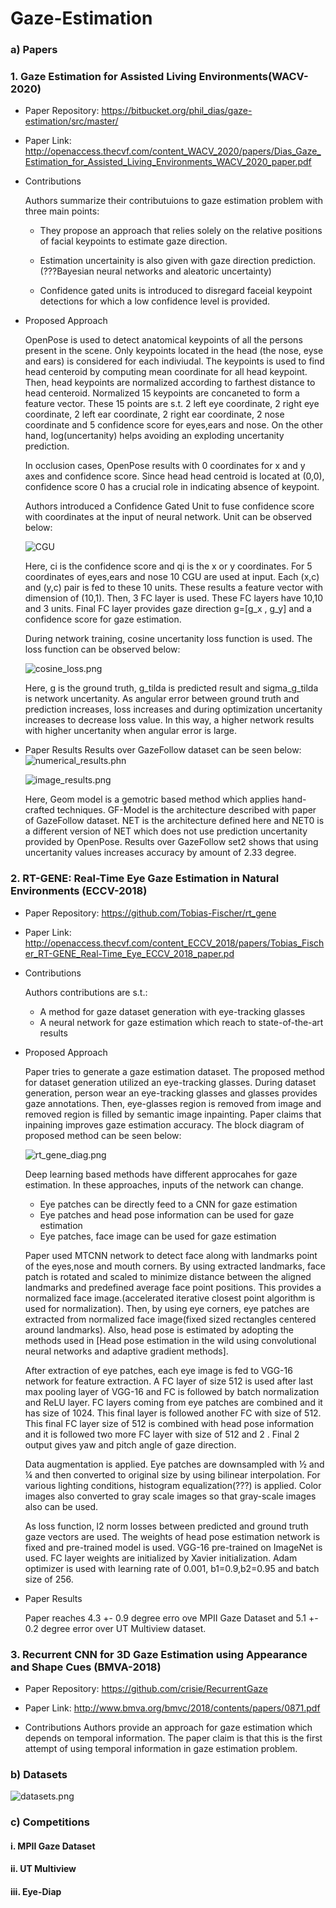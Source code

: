 # Gaze-Estimation
### a) Papers

### 1. Gaze Estimation for Assisted Living Environments(WACV-2020)
    
   - Paper Repository: https://bitbucket.org/phil_dias/gaze-estimation/src/master/
   - Paper Link: http://openaccess.thecvf.com/content_WACV_2020/papers/Dias_Gaze_Estimation_for_Assisted_Living_Environments_WACV_2020_paper.pdf
    
   - Contributions
    
       Authors summarize their contributuions to gaze estimation problem with three main points:
    
       * They propose an approach that relies solely on the relative positions of  facial keypoints
         to estimate gaze direction. 

       * Estimation uncertainity is also given with gaze direction prediction.
         (???Bayesian neural networks and aleatoric uncertainty)

       * Confidence gated units is introduced to disregard faceial keypoint detections for which 
         a low confidence level is provided.

   * Proposed Approach
        
        OpenPose is used to detect anatomical keypoints of all the persons present in the scene. Only 
        keypoints located in the head (the nose, eyse and ears) is considered for each indiviudal.
        The keypoints is used to find head centeroid by computing mean coordinate for all head keypoint.
        Then, head keypoints are normalized according to farthest distance to head centeroid. Normalized 
        15 keypoints are concaneted to form a feature vector. These 15 points are s.t. 2 left eye coordinate,
        2 right eye coordinate, 2 left ear coordinate, 2 right ear coordinate, 2 nose coordinate and 5 confidence
        score for eyes,ears and nose. On the other hand, log(uncertanity) helps avoiding an exploding uncertanity
        prediction.
        
        In occlusion cases, OpenPose results with 0 coordinates for x and y axes and confidence score. Since head
        head centroid is located at (0,0), confidence score 0 has a crucial role in indicating absence of keypoint.
        
        Authors introduced a Confidence Gated Unit to fuse confidence score with coordinates at the input of neural 
        network. Unit can be observed below:
        
        ![CGU](images/CGU.png)
        
        Here, ci is the confidence score and qi is the x or y coordinates. For 5 coordinates of eyes,ears and nose
        10 CGU are used at input. Each (x,c) and (y,c) pair is fed to these 10 units. These results a feature vector 
        with dimension of (10,1). Then, 3 FC layer is used. These FC layers have 10,10 and 3 units. Final FC layer
        provides gaze direction g=[g_x , g_y] and a confidence score for gaze estimation.
        
        During network training, cosine uncertanity loss function is used. The loss function can be observed below:
        
        ![cosine_loss.png](images/cosine_loss.png)
        
        Here, g is the ground truth, g_tilda is predicted result and sigma_g_tilda is network uncertanity.
        As angular error between ground truth and prediction increases, loss increases and during optimization
        uncertanity increases to decrease loss value. In this way, a higher network results with higher uncertanity
        when angular error is large.
        
   * Paper Results
        Results over GazeFollow dataset can be seen below:
        ![numerical_results.phn](images/numerical_results.png)
        
        ![image_results.png](images/image_results.png)
        
        Here, Geom model is a gemotric based method which applies hand-crafted techniques. GF-Model is 
        the architecture described with paper of GazeFollow dataset. NET is the architecture defined here and
        NET0 is a different version of NET which does not use prediction uncertanity provided by OpenPose. Results
        over GazeFollow set2 shows that using uncertanity values increases accuracy by amount of 2.33 degree.
        
### 2. RT-GENE: Real-Time Eye Gaze Estimation in Natural Environments (ECCV-2018)
    
   - Paper Repository: https://github.com/Tobias-Fischer/rt_gene
   - Paper Link: http://openaccess.thecvf.com/content_ECCV_2018/papers/Tobias_Fischer_RT-GENE_Real-Time_Eye_ECCV_2018_paper.pd
   
   - Contributions
   
       Authors contributions are s.t.:
       
       * A method for gaze dataset generation with eye-tracking glasses
       * A neural network for gaze estimation which reach to state-of-the-art results

   * Proposed Approach
   
       Paper tries to generate a gaze estimation dataset. The proposed method for dataset generation 
       utilized an eye-tracking glasses. During dataset generation, person wear an eye-tracking glasses
       and glasses provides gaze annotations. Then, eye-glasses region is removed from image and removed region is 
       filled by semantic image inpainting. Paper claims that inpaining improves gaze estimation accuracy. 
       The block diagram of proposed method can be seen below:
       
       ![rt_gene_diag.png](images/rt_gene_diag.png)
       
       Deep learning based methods have different approcahes for gaze estimation. In these approaches, inputs
       of the network can change. 
       - Eye patches can be directly feed to a CNN for gaze estimation
       - Eye patches and head pose information can be used for gaze estimation
       - Eye patches, face image can be used for gaze estimation
       
       Paper used MTCNN network to detect face along with landmarks point of the eyes,nose and mouth corners. 
       By using extracted landmarks, face patch is rotated and scaled to minimize distance between the aligned 
       landmarks and predefined average face point positions. This provides a normalized face image.(accelerated 
       iterative closest point algorithm is used for normalization). Then, by using eye corners, eye patches are 
       extracted from normalized face image(fixed sized rectangles centered around landmarks). Also, head pose is 
       estimated by adopting the methods used in [Head pose estimation in the wild using convolutional neural 
       networks and adaptive gradient methods].
       
       After extraction of eye patches, each eye image is fed to VGG-16 network for feature extraction. 
       A FC layer of size 512 is used after last max pooling layer of VGG-16 and FC is followed by batch normalization 
       and ReLU layer. FC layers coming from eye patches are combined and it has size of 1024. This final layer is 
       followed another FC with size of 512. This final FC layer size of 512 is combined with head pose information and 
       it is followed two more FC layer with size of 512 and 2 . Final 2 output gives yaw and pitch angle of gaze 
       direction.
       
       Data augmentation is applied. Eye patches are downsampled with ½ and ¼ and then converted to original size by using
       bilinear interpolation. For various lighting conditions, histogram equalization(???) is applied. Color images also
       converted to gray scale images so that gray-scale images also can be used.
       
       As loss function, l2 norm losses between predicted and ground truth gaze vectors are used. The weights of 
       head pose estimation network is fixed and pre-trained model is used. VGG-16 pre-trained on ImageNet is used. 
       FC layer weights are initialized by Xavier initialization. Adam optimizer is used with learning rate of 0.001,
       b1=0.9,b2=0.95 and batch size of 256.
       
   * Paper Results
   
       Paper reaches 4.3 +- 0.9 degree erro ove MPII Gaze Dataset and 5.1 +- 0.2 degree error over UT Multiview dataset.
       
### 3. Recurrent CNN for 3D Gaze Estimation using Appearance and Shape Cues (BMVA-2018)

   - Paper Repository: https://github.com/crisie/RecurrentGaze
   - Paper Link: http://www.bmva.org/bmvc/2018/contents/papers/0871.pdf
   
   - Contributions
       Authors provide an approach for gaze estimation which depends on temporal information. The paper claim is that
       this is the first attempt of using temporal information in gaze estimation problem.
   
   
### b) Datasets
![datasets.png](images/datasets.png)

### c) Competitions 
#### i.   MPII Gaze Dataset
#### ii.  UT Multiview
#### iii. Eye-Diap

